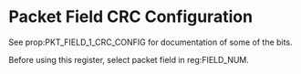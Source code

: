 # Packet Field CRC Configuration

See prop:PKT_FIELD_1_CRC_CONFIG for documentation of some of the bits.

Before using this register, select packet field in reg:FIELD_NUM.

